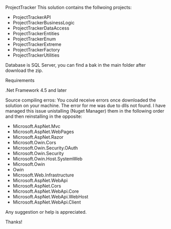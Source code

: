 ProjectTracker
This solution contains the follwoing projects:
- ProjectTrackerAPI
- ProjectTrackerBusinessLogic
- ProjectTrackerDataAccess
- ProjectTrackerEntities
- ProjectTrackerEnum
- ProjectTrackerExtreme
- ProjectTrackerFactory
- ProjectTrackerUtilities

Database is SQL Server, you can find a bak in the main folder after download the zip.

Requirements

.Net Framework 4.5 and later

Source compiling erros:
You could receive errors once downloaded the solution on your machine. The error for me was due to dlls not found.
I have managed this issue unistalling (Nuget Manager) them in the following order and then reinstalling in the opposite:

- Microsoft.AspNet.Mvc
- Microsoft.AspNet.WebPages
- Microsoft.AspNet.Razor
- Microsoft.Owin.Cors
- Microsoft.Owin.Security.OAuth
- Microsoft.Owin.Security
- Microsoft.Owin.Host.SystemWeb
- Microsoft.Owin
- Owin
- Microsoft.Web.Infrastructure
- Microsoft.AspNet.WebApi
- Microsoft.AspNet.Cors
- Microsoft.AspNet.WebApi.Core
- Microsoft.AspNet.WebApi.WebHost
- Microsoft.AspNet.WebApi.Client

Any suggestion or help is appreciated.

Thanks!
